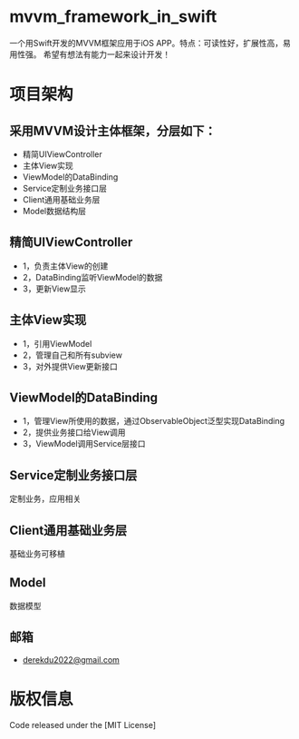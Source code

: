 # mvvm_framework_in_swift

一个用Swift开发的MVVM框架应用于iOS APP。特点：可读性好，扩展性高，易用性强。
  希望有想法有能力一起来设计开发！
  

# 项目架构

## 采用MVVM设计主体框架，分层如下：
- 精简UIViewController
- 主体View实现
- ViewModel的DataBinding
- Service定制业务接口层
- Client通用基础业务层
- Model数据结构层


## 精简UIViewController
- 1，负责主体View的创建
- 2，DataBinding监听ViewModel的数据
- 3，更新View显示

## 主体View实现
- 1，引用ViewModel
- 2，管理自己和所有subview
- 3，对外提供View更新接口

## ViewModel的DataBinding
- 1，管理View所使用的数据，通过ObservableObject泛型实现DataBinding
- 2，提供业务接口给View调用
- 3，ViewModel调用Service层接口

## Service定制业务接口层
定制业务，应用相关

## Client通用基础业务层
基础业务可移植
 
## Model
数据模型

## 邮箱
- derekdu2022@gmail.com


# 版权信息

Code released under the [MIT License]

